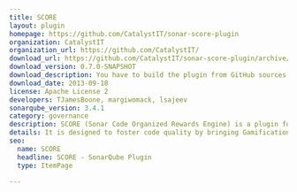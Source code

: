 ```yaml
---
title: SCORE
layout: plugin
homepage: https://github.com/CatalystIT/sonar-score-plugin
organization: CatalystIT
organization_url: https://github.com/CatalystIT/
download_url: https://github.com/CatalystIT/sonar-score-plugin/archive/master.zip
download_version: 0.7.0-SNAPSHOT
download_description: You have to build the plugin from GitHub sources
download_date: 2013-09-18
license: Apache License 2
developers: TJamesBoone, margiwomack, lsajeev
sonarqube_version: 3.4.1
category: governance
description: SCORE (Sonar Code Organized Rewards Engine) is a plugin for SonarQube™ that adds personalization and rewards to SonarQube™. 
details: It is designed to foster code quality by bringing Gamification principles to the SonarQube™ Server, encouraging a healthy sense of competition for quality code between teams of developers.
seo: 
  name: SCORE
  headline: SCORE - SonarQube Plugin
  type: ItemPage

---
```

